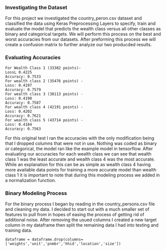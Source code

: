 ### Investigating the Dataset 
For this project we investigated the country_peron.csv dataset and classified the data using Keras Preprocessing Layers to specify, train and evaluate the model that predicts the wealth class versus all other classes as binary and categorical targets.
We will perform this process on the best and worst accuracies from our datasets. After preforming this process we will create a confusion matrix to further analyze our two producded results. 

### Evaluating Accuracies 
    For Wealth Class 1 (33382 points)- 
    LossL 0.4225
    Accuracy: 0.7533
    For wealth class 2 (35476 points) -
    Loss: 0.4197
    Accuracy: 0.7579
    For wealth class 3 (38113 points) -
    Loss: 0.4190
    Accuracy: 0.7587
    For wealth class 4 (42191 points) -
    Loss: 0.4202
    Accuracy: 0.7621
    For wealth class 5 (43714 points) -
    Loss: 0.4184
    Accuracy: 0.7563
For this original test I ran the accuracies with the only modification being that I dropped columns that were not in use. Nothing was coded as binary or categorical, the model ran like the example model in tensorflow. After evaluating our accuracies for each wealth class we can see that wealth class 1 was the least accurate and wealth class 4 was the most accurate. While an explanation for this can be as simple as wealth class 4 having more available data points for training a more accurate model than wealth class 1 it is important to note that during this modeling process we added in a normalization function.  

### Binary Modeling Process 
For the binary process I began by reading in the country_persons.csv file and cleaning my data. I decided to start out with a much smaller set of features to pull from in hopes of easing the process of getting rid of additional noise. After removing the usued columns I created a new target column in my dataframe then split the remaining data I had into testing and training data.

    dataframe = dataframe.drop(columns=['weights','unit','pnmbr','hhid','location','size'])
